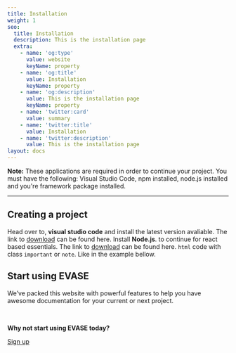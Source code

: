 ```yaml
---
title: Installation
weight: 1
seo:
  title: Installation
  description: This is the installation page
  extra:
    - name: 'og:type'
      value: website
      keyName: property
    - name: 'og:title'
      value: Installation
      keyName: property
    - name: 'og:description'
      value: This is the installation page
      keyName: property
    - name: 'twitter:card'
      value: summary
    - name: 'twitter:title'
      value: Installation
    - name: 'twitter:description'
      value: This is the installation page
layout: docs
---
```


<div class="note">
  <strong>Note:</strong> 
  These applications are required in order to continue your project. You must have the following: Visual Studio Code, npm installed, node.js installed and you're framework package installed.
</div>

<hr>

## Creating a project

Head over to, **visual studio code** and install the latest version avaliable. The link to [download](https://code.visualstudio.com/download) can be found here. Install **Node.js**. to continue for react based essentials. The link to [download](https://nodejs.org/) can be found here.  `html` code with class `important` or `note`. Like in the example bellow. 


## Start using EVASE 

We’ve packed this website with powerful features to help you have awesome documentation for your current or next project.

<br>

**Why not start using EVASE today?**

<a href="/admin" class="button">Sign up</a>

